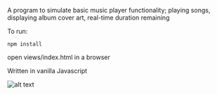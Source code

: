 A program to simulate basic music player functionality; playing songs, displaying album cover art, real-time duration remaining

To run:  

```npm install```    

open views/index.html in a browser  

Written in vanilla Javascript  

![alt text](screenshot.png)

